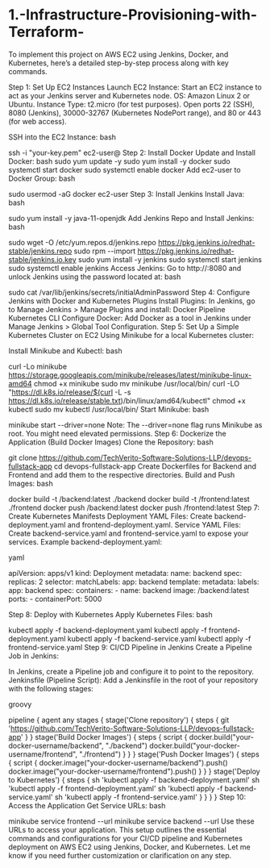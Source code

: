 # 1.-Infrastructure-Provisioning-with-Terraform- 

To implement this project on AWS EC2 using Jenkins, Docker, and Kubernetes, here’s a detailed step-by-step process along with key commands.

Step 1: Set Up EC2 Instances
Launch EC2 Instance: Start an EC2 instance to act as your Jenkins server and Kubernetes node.
OS: Amazon Linux 2 or Ubuntu.
Instance Type: t2.micro (for test purposes).
Open ports 22 (SSH), 8080 (Jenkins), 30000-32767 (Kubernetes NodePort range), and 80 or 443 (for web access).

SSH into the EC2 Instance:
bash

ssh -i "your-key.pem" ec2-user@<EC2-IP>
Step 2: Install Docker
Update and Install Docker:
bash
sudo yum update -y
sudo yum install -y docker
sudo systemctl start docker
sudo systemctl enable docker
Add ec2-user to Docker Group:
bash

sudo usermod -aG docker ec2-user
Step 3: Install Jenkins
Install Java:
bash

sudo yum install -y java-11-openjdk
Add Jenkins Repo and Install Jenkins:
bash

sudo wget -O /etc/yum.repos.d/jenkins.repo https://pkg.jenkins.io/redhat-stable/jenkins.repo
sudo rpm --import https://pkg.jenkins.io/redhat-stable/jenkins.io.key
sudo yum install -y jenkins
sudo systemctl start jenkins
sudo systemctl enable jenkins
Access Jenkins: Go to http://<EC2-IP>:8080 and unlock Jenkins using the password located at:
bash

sudo cat /var/lib/jenkins/secrets/initialAdminPassword
Step 4: Configure Jenkins with Docker and Kubernetes Plugins
Install Plugins: In Jenkins, go to Manage Jenkins > Manage Plugins and install:
Docker Pipeline
Kubernetes CLI
Configure Docker: Add Docker as a tool in Jenkins under Manage Jenkins > Global Tool Configuration.
Step 5: Set Up a Simple Kubernetes Cluster on EC2
Using Minikube for a local Kubernetes cluster:

Install Minikube and Kubectl:
bash

curl -Lo minikube https://storage.googleapis.com/minikube/releases/latest/minikube-linux-amd64
chmod +x minikube
sudo mv minikube /usr/local/bin/
curl -LO "https://dl.k8s.io/release/$(curl -L -s https://dl.k8s.io/release/stable.txt)/bin/linux/amd64/kubectl"
chmod +x kubectl
sudo mv kubectl /usr/local/bin/
Start Minikube:
bash

minikube start --driver=none
Note: The --driver=none flag runs Minikube as root. You might need elevated permissions.
Step 6: Dockerize the Application (Build Docker Images)
Clone the Repository:
bash

git clone https://github.com/TechVerito-Software-Solutions-LLP/devops-fullstack-app
cd devops-fullstack-app
Create Dockerfiles for Backend and Frontend and add them to the respective directories.
Build and Push Images:
bash

docker build -t <your-docker-username>/backend:latest ./backend
docker build -t <your-docker-username>/frontend:latest ./frontend
docker push <your-docker-username>/backend:latest
docker push <your-docker-username>/frontend:latest
Step 7: Create Kubernetes Manifests
Deployment YAML Files:
Create backend-deployment.yaml and frontend-deployment.yaml.
Service YAML Files:
Create backend-service.yaml and frontend-service.yaml to expose your services.
Example backend-deployment.yaml:

yaml

apiVersion: apps/v1
kind: Deployment
metadata:
  name: backend
spec:
  replicas: 2
  selector:
    matchLabels:
      app: backend
  template:
    metadata:
      labels:
        app: backend
    spec:
      containers:
      - name: backend
        image: <your-docker-username>/backend:latest
        ports:
        - containerPort: 5000

        
Step 8: Deploy with Kubernetes
Apply Kubernetes Files:
bash

kubectl apply -f backend-deployment.yaml
kubectl apply -f frontend-deployment.yaml
kubectl apply -f backend-service.yaml
kubectl apply -f frontend-service.yaml
Step 9: CI/CD Pipeline in Jenkins
Create a Pipeline Job in Jenkins:

In Jenkins, create a Pipeline job and configure it to point to the repository.
Jenkinsfile (Pipeline Script): Add a Jenkinsfile in the root of your repository with the following stages:

groovy

pipeline {
    agent any
    stages {
        stage('Clone repository') {
            steps {
                git 'https://github.com/TechVerito-Software-Solutions-LLP/devops-fullstack-app'
            }
        }
        stage('Build Docker Images') {
            steps {
                script {
                    docker.build("your-docker-username/backend", "./backend")
                    docker.build("your-docker-username/frontend", "./frontend")
                }
            }
        }
        stage('Push Docker Images') {
            steps {
                script {
                    docker.image("your-docker-username/backend").push()
                    docker.image("your-docker-username/frontend").push()
                }
            }
        }
        stage('Deploy to Kubernetes') {
            steps {
                sh 'kubectl apply -f backend-deployment.yaml'
                sh 'kubectl apply -f frontend-deployment.yaml'
                sh 'kubectl apply -f backend-service.yaml'
                sh 'kubectl apply -f frontend-service.yaml'
            }
        }
    }
}
Step 10: Access the Application
Get Service URLs:
bash

minikube service frontend --url
minikube service backend --url
Use these URLs to access your application.
This setup outlines the essential commands and configurations for your CI/CD pipeline and Kubernetes deployment on AWS EC2 using Jenkins, Docker, and Kubernetes. Let me know if you need further customization or clarification on any step.

